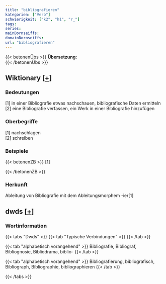 ```yaml
---
title: "bibliografieren"
kategorien: ["Verb"]
schwierigkeit: ["k2", "h1", "r_"]
tags:
series:
mainDornseiffs:
domainDornseiffs:
url: "bibliografieren"
---
```


{{< betonenÜbs >}}
**Übersetzung:**  
{{< /betonenÜbs >}}

## Wiktionary [[+](https://de.wiktionary.org/wiki/bibliografieren)]

### Bedeutungen
[1] in einer Bibliografie etwas nachschauen, bibliografische Daten ermitteln  
[2] eine Bibliografie verfassen, ein Werk in einer Bibliografie hinzufügen  

### Oberbegriffe
[1] nachschlagen  
[2] schreiben  

### Beispiele
{{< betonenZB >}}
[1]  

{{< /betonenZB >}}
### Herkunft
Ableitung von Bibliografie mit dem Ableitungsmorphem -ier[1]  



## dwds [[+](https://www.dwds.de/wb/bibliografieren)]

### Wortinformation
{{< tabs "Dwds" >}}
{{< tab "Typische Verbindungen" >}}
{{< /tab >}}

{{< tab "alphabetisch vorangehend" >}}
Bibliografie, Bibliograf, Bibliognosie, Bibliodrama, biblio-
{{< /tab >}}

{{< tab "alphabetisch vorangehend" >}}
Bibliografierung, bibliografisch, Bibliograph, Bibliographie, bibliographieren
{{< /tab >}}

{{< /tabs >}}

